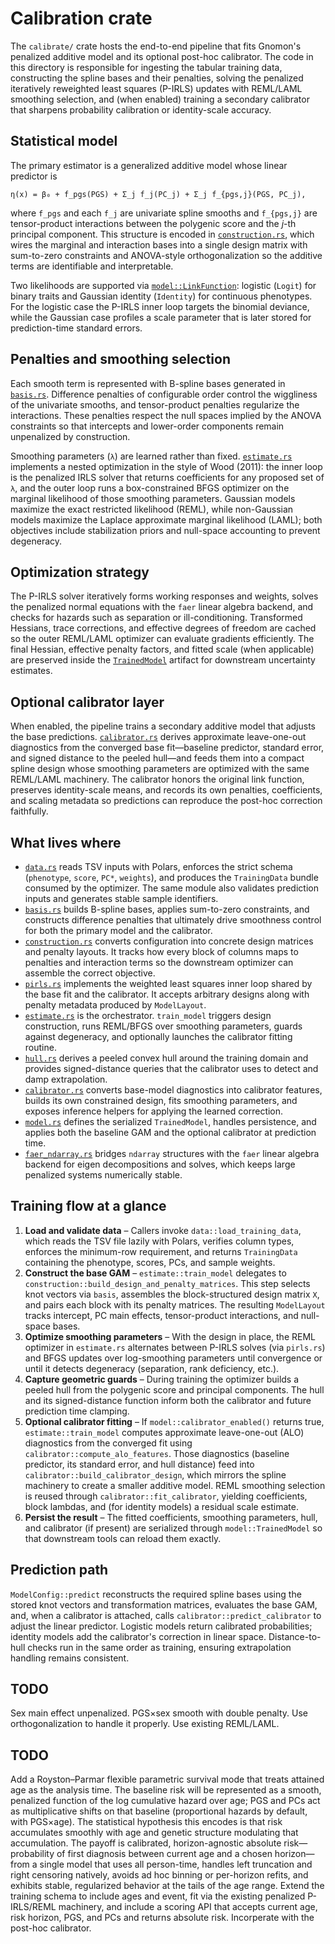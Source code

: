 # Calibration crate

The `calibrate/` crate hosts the end-to-end pipeline that fits Gnomon's
penalized additive model and its optional post-hoc calibrator. The code in this
directory is responsible for ingesting the tabular training data, constructing
the spline bases and their penalties, solving the penalized iteratively
reweighted least squares (P-IRLS) updates with REML/LAML smoothing selection,
and (when enabled) training a secondary calibrator that sharpens probability
calibration or identity-scale accuracy.

## Statistical model

The primary estimator is a generalized additive model whose linear predictor is

```
η(x) = β₀ + f_pgs(PGS) + Σ_j f_j(PC_j) + Σ_j f_{pgs,j}(PGS, PC_j),
```

where `f_pgs` and each `f_j` are univariate spline smooths and `f_{pgs,j}` are
tensor-product interactions between the polygenic score and the _j_-th principal
component. This structure is encoded in [`construction.rs`](construction.rs),
which wires the marginal and interaction bases into a single design matrix with
sum-to-zero constraints and ANOVA-style orthogonalization so the additive terms
are identifiable and interpretable.

Two likelihoods are supported via [`model::LinkFunction`](model.rs): logistic
(`Logit`) for binary traits and Gaussian identity (`Identity`) for continuous
phenotypes. For the logistic case the P-IRLS inner loop targets the binomial
deviance, while the Gaussian case profiles a scale parameter that is later
stored for prediction-time standard errors.

## Penalties and smoothing selection

Each smooth term is represented with B-spline bases generated in
[`basis.rs`](basis.rs). Difference penalties of configurable order control the
wiggliness of the univariate smooths, and tensor-product penalties regularize
the interactions. These penalties respect the null spaces implied by the ANOVA
constraints so that intercepts and lower-order components remain unpenalized by
construction.

Smoothing parameters (`λ`) are learned rather than fixed. [`estimate.rs`](estimate.rs)
implements a nested optimization in the style of Wood (2011): the inner loop is
the penalized IRLS solver that returns coefficients for any proposed set of
`λ`, and the outer loop runs a box-constrained BFGS optimizer on the marginal
likelihood of those smoothing parameters. Gaussian models maximize the exact
restricted likelihood (REML), while non-Gaussian models maximize the Laplace
approximate marginal likelihood (LAML); both objectives include stabilization
priors and null-space accounting to prevent degeneracy.

## Optimization strategy

The P-IRLS solver iteratively forms working responses and weights, solves the
penalized normal equations with the `faer` linear algebra backend, and checks
for hazards such as separation or ill-conditioning. Transformed Hessians, trace
corrections, and effective degrees of freedom are cached so the outer REML/LAML
optimizer can evaluate gradients efficiently. The final Hessian, effective
penalty factors, and fitted scale (when applicable) are preserved inside the
[`TrainedModel`](model.rs) artifact for downstream uncertainty estimates.

## Optional calibrator layer

When enabled, the pipeline trains a secondary additive model that adjusts the
base predictions. [`calibrator.rs`](calibrator.rs) derives approximate
leave-one-out diagnostics from the converged base fit—baseline predictor,
standard error, and signed distance to the peeled hull—and feeds them into a
compact spline design whose smoothing parameters are optimized with the same
REML/LAML machinery. The calibrator honors the original link function, preserves
identity-scale means, and records its own penalties, coefficients, and scaling
metadata so predictions can reproduce the post-hoc correction faithfully.

## What lives where

- [`data.rs`](data.rs) reads TSV inputs with Polars, enforces the strict schema
  (`phenotype`, `score`, `PC*`, `weights`), and produces the `TrainingData`
  bundle consumed by the optimizer. The same module also validates prediction
  inputs and generates stable sample identifiers.
- [`basis.rs`](basis.rs) builds B-spline bases, applies sum-to-zero constraints,
  and constructs difference penalties that ultimately drive smoothness control
  for both the primary model and the calibrator.
- [`construction.rs`](construction.rs) converts configuration into concrete
  design matrices and penalty layouts. It tracks how every block of columns maps
  to penalties and interaction terms so the downstream optimizer can assemble
  the correct objective.
- [`pirls.rs`](pirls.rs) implements the weighted least squares inner loop shared
  by the base fit and the calibrator. It accepts arbitrary designs along with
  penalty metadata produced by `ModelLayout`.
- [`estimate.rs`](estimate.rs) is the orchestrator. `train_model` triggers design
  construction, runs REML/BFGS over smoothing parameters, guards against
  degeneracy, and optionally launches the calibrator fitting routine.
- [`hull.rs`](hull.rs) derives a peeled convex hull around the training domain
  and provides signed-distance queries that the calibrator uses to detect and
  damp extrapolation.
- [`calibrator.rs`](calibrator.rs) converts base-model diagnostics into
  calibrator features, builds its own constrained design, fits smoothing
  parameters, and exposes inference helpers for applying the learned correction.
- [`model.rs`](model.rs) defines the serialized `TrainedModel`, handles
  persistence, and applies both the baseline GAM and the optional calibrator at
  prediction time.
- [`faer_ndarray.rs`](faer_ndarray.rs) bridges `ndarray` structures with the
  `faer` linear algebra backend for eigen decompositions and solves, which keeps
  large penalized systems numerically stable.

## Training flow at a glance

1. **Load and validate data** – Callers invoke `data::load_training_data`, which
   reads the TSV file lazily with Polars, verifies column types, enforces the
   minimum-row requirement, and returns `TrainingData` containing the phenotype,
   scores, PCs, and sample weights.
2. **Construct the base GAM** – `estimate::train_model` delegates to
   `construction::build_design_and_penalty_matrices`. This step selects knot
   vectors via `basis`, assembles the block-structured design matrix `X`, and
   pairs each block with its penalty matrices. The resulting `ModelLayout`
   tracks intercept, PC main effects, tensor-product interactions, and
   null-space bases.
3. **Optimize smoothing parameters** – With the design in place, the REML
   optimizer in `estimate.rs` alternates between P-IRLS solves (via `pirls.rs`)
   and BFGS updates over log-smoothing parameters until convergence or until it
   detects degeneracy (separation, rank deficiency, etc.).
4. **Capture geometric guards** – During training the optimizer builds a peeled
   hull from the polygenic score and principal components. The hull and its
   signed-distance function inform both the calibrator and future prediction
   time clamping.
5. **Optional calibrator fitting** – If `model::calibrator_enabled()` returns
   true, `estimate::train_model` computes approximate leave-one-out (ALO)
   diagnostics from the converged fit using `calibrator::compute_alo_features`.
   Those diagnostics (baseline predictor, its standard error, and hull distance)
   feed into `calibrator::build_calibrator_design`, which mirrors the spline
   machinery to create a smaller additive model. REML smoothing selection is
   reused through `calibrator::fit_calibrator`, yielding coefficients, block
   lambdas, and (for identity models) a residual scale estimate.
6. **Persist the result** – The fitted coefficients, smoothing parameters, hull,
   and calibrator (if present) are serialized through `model::TrainedModel` so
   that downstream tools can reload them exactly.

## Prediction path

`ModelConfig::predict` reconstructs the required spline bases using the stored
knot vectors and transformation matrices, evaluates the base GAM, and, when a
calibrator is attached, calls `calibrator::predict_calibrator` to adjust the
linear predictor. Logistic models return calibrated probabilities; identity
models add the calibrator's correction in linear space. Distance-to-hull checks
run in the same order as training, ensuring extrapolation handling remains
consistent.

## TODO
Sex main effect unpenalized. PGS×sex smooth with double penalty. Use orthogonalization to handle it properly. Use existing REML/LAML.

## TODO
Add a Royston–Parmar flexible parametric survival mode that treats attained age as the analysis time. The baseline risk will be represented as a smooth, penalized function of the log cumulative hazard over age; PGS and PCs act as multiplicative shifts on that baseline (proportional hazards by default, with PGS×age). The statistical hypothesis this encodes is that risk accumulates smoothly with age and genetic structure modulating that accumulation. The payoff is calibrated, horizon-agnostic absolute risk—probability of first diagnosis between current age and a chosen horizon—from a single model that uses all person-time, handles left truncation and right censoring natively, avoids ad hoc binning or per-horizon refits, and exhibits stable, regularized behavior at the tails of the age range. Extend the training schema to include ages and event, fit via the existing penalized P-IRLS/REML machinery, and include a scoring API that accepts current age, risk horizon, PGS, and PCs and returns absolute risk. Incorperate with the post-hoc calibrator.
